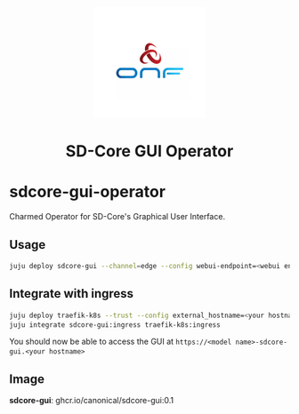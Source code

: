 <div align="center">
  <img src="./icon.svg" alt="ONF Icon" width="200" height="200">
</div>
<div align="center">
  <h1>SD-Core GUI Operator</h1>
</div>

# sdcore-gui-operator

Charmed Operator for SD-Core's Graphical User Interface.

## Usage

```bash
juju deploy sdcore-gui --channel=edge --config webui-endpoint=<webui endpoint>
```

## Integrate with ingress

```bash
juju deploy traefik-k8s --trust --config external_hostname=<your hostname> --config routing_mode=subdomain
juju integrate sdcore-gui:ingress traefik-k8s:ingress
```

You should now be able to access the GUI at `https://<model name>-sdcore-gui.<your hostname>`

## Image

**sdcore-gui**: ghcr.io/canonical/sdcore-gui:0.1
